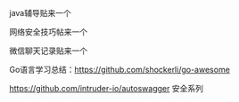 java辅导贴来一个

网络安全技巧帖来一个

微信聊天记录贴来一个

Go语言学习总结：https://github.com/shockerli/go-awesome

https://github.com/intruder-io/autoswagger  安全系列
